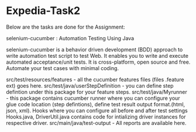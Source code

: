 # Expedia-Task2
Below are the tasks are done for the Assignment:


selenium-cucumber : Automation Testing Using Java

selenium-cucumber is a behavior driven development (BDD) approach to write automation test script to test Web. It enables you to write and execute automated acceptance/unit tests. It is cross-platform, open source and free. Automate your test cases with minimal coding.


src/test/resources/features - all the cucumber features files (files .feature ext) goes here.
src/test/java/userStepDefinition - you can define step defintion under this package for your feature steps.
src/test/java/Myrunner - this package contains cucumber runner where you can configure your glue code location (step defintions), define test result output format.(html, json, xml). Hooks where you can configure all before and after test settings Hooks.java, DriverUtil.java contains code for intializing driver instances for respective driver.
src/main/java/test-output - All reports are available here.
